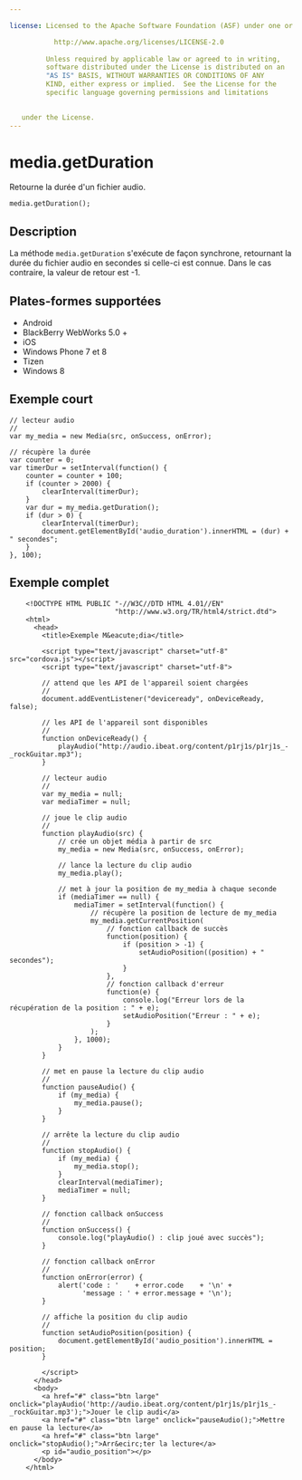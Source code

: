 ```yaml
---

license: Licensed to the Apache Software Foundation (ASF) under one or more contributor license agreements. See the NOTICE file distributed with this work for additional information regarding copyright ownership. The ASF licenses this file to you under the Apache License, Version 2.0 (the "License"); you may not use this file except in compliance with the License. You may obtain a copy of the License at

           http://www.apache.org/licenses/LICENSE-2.0
    
         Unless required by applicable law or agreed to in writing,
         software distributed under the License is distributed on an
         "AS IS" BASIS, WITHOUT WARRANTIES OR CONDITIONS OF ANY
         KIND, either express or implied.  See the License for the
         specific language governing permissions and limitations
    

   under the License.
---
```


# media.getDuration

Retourne la durée d'un fichier audio.

    media.getDuration();
    

## Description

La méthode `media.getDuration` s'exécute de façon synchrone, retournant la durée du fichier audio en secondes si celle-ci est connue. Dans le cas contraire, la valeur de retour est -1.

## Plates-formes supportées

*   Android
*   BlackBerry WebWorks 5.0 +
*   iOS
*   Windows Phone 7 et 8
*   Tizen
*   Windows 8

## Exemple court

    // lecteur audio
    //
    var my_media = new Media(src, onSuccess, onError);
    
    // récupère la durée
    var counter = 0;
    var timerDur = setInterval(function() {
        counter = counter + 100;
        if (counter > 2000) {
            clearInterval(timerDur);
        }
        var dur = my_media.getDuration();
        if (dur > 0) {
            clearInterval(timerDur);
            document.getElementById('audio_duration').innerHTML = (dur) + " secondes";
        }
    }, 100);
    

## Exemple complet

        <!DOCTYPE HTML PUBLIC "-//W3C//DTD HTML 4.01//EN"
                              "http://www.w3.org/TR/html4/strict.dtd">
        <html>
          <head>
            <title>Exemple M&eacute;dia</title>
    
            <script type="text/javascript" charset="utf-8" src="cordova.js"></script>
            <script type="text/javascript" charset="utf-8">
    
            // attend que les API de l'appareil soient chargées
            //
            document.addEventListener("deviceready", onDeviceReady, false);
    
            // les API de l'appareil sont disponibles
            //
            function onDeviceReady() {
                playAudio("http://audio.ibeat.org/content/p1rj1s/p1rj1s_-_rockGuitar.mp3");
            }
    
            // lecteur audio
            //
            var my_media = null;
            var mediaTimer = null;
    
            // joue le clip audio
            //
            function playAudio(src) {
                // crée un objet média à partir de src
                my_media = new Media(src, onSuccess, onError);
    
                // lance la lecture du clip audio
                my_media.play();
    
                // met à jour la position de my_media à chaque seconde
                if (mediaTimer == null) {
                    mediaTimer = setInterval(function() {
                        // récupère la position de lecture de my_media
                        my_media.getCurrentPosition(
                            // fonction callback de succès
                            function(position) {
                                if (position > -1) {
                                    setAudioPosition((position) + " secondes");
                                }
                            },
                            // fonction callback d'erreur
                            function(e) {
                                console.log("Erreur lors de la récupération de la position : " + e);
                                setAudioPosition("Erreur : " + e);
                            }
                        );
                    }, 1000);
                }
            }
    
            // met en pause la lecture du clip audio
            //
            function pauseAudio() {
                if (my_media) {
                    my_media.pause();
                }
            }
    
            // arrête la lecture du clip audio
            //
            function stopAudio() {
                if (my_media) {
                    my_media.stop();
                }
                clearInterval(mediaTimer);
                mediaTimer = null;
            }
    
            // fonction callback onSuccess
            //
            function onSuccess() {
                console.log("playAudio() : clip joué avec succès");
            }
    
            // fonction callback onError
            //
            function onError(error) {
                alert('code : '    + error.code    + '\n' +
                      'message : ' + error.message + '\n');
            }
    
            // affiche la position du clip audio
            //
            function setAudioPosition(position) {
                document.getElementById('audio_position').innerHTML = position;
            }
    
            </script>
          </head>
          <body>
            <a href="#" class="btn large" onclick="playAudio('http://audio.ibeat.org/content/p1rj1s/p1rj1s_-_rockGuitar.mp3');">Jouer le clip audi</a>
            <a href="#" class="btn large" onclick="pauseAudio();">Mettre en pause la lecture</a>
            <a href="#" class="btn large" onclick="stopAudio();">Arr&ecirc;ter la lecture</a>
            <p id="audio_position"></p>
          </body>
        </html>